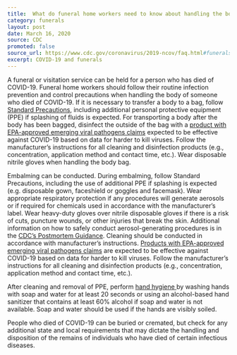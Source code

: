 ```yaml
---
title:  What do funeral home workers need to know about handling the bodies of people who die of COVID-19?
category: funerals
layout: post
date: March 16, 2020
source: CDC
promoted: false
source_url: https://www.cdc.gov/coronavirus/2019-ncov/faq.html#funerals
excerpt: COVID-19 and funerals
---
```


A funeral or visitation service can be held for a person who has died of COVID-19. Funeral home workers should follow their routine infection prevention and control precautions when handling the body of someone who died of COVID-19. If it is necessary to transfer a body to a bag, follow <a href="https://www.cdc.gov/infectioncontrol/basics/standard-precautions.html">Standard Precautions</a>, including additional personal protective equipment (PPE) if splashing of fluids is expected. For transporting a body after the body has been bagged, disinfect the outside of the bag with a <a href="https://www.epa.gov/sites/production/files/2020-03/documents/sars-cov-2-list_03-03-2020.pdf">product with EPA-approved emerging viral pathogens claims</a> expected to be effective against COVID-19 based on data for harder to kill viruses. Follow the manufacturer’s instructions for all cleaning and disinfection products (e.g., concentration, application method and contact time, etc.). Wear disposable nitrile gloves when handling the body bag.


Embalming can be conducted. During embalming, follow Standard Precautions, including the use of additional PPE if splashing is expected (e.g. disposable gown, faceshield or goggles and facemask). Wear appropriate respiratory protection if any procedures will generate aerosols or if required for chemicals used in accordance with the manufacturer’s label. Wear heavy-duty gloves over nitrile disposable gloves if there is a risk of cuts, puncture wounds, or other injuries that break the skin. Additional information on how to safely conduct aerosol-generating procedures is in the <a href="https://www.cdc.gov/coronavirus/2019-ncov/hcp/guidance-postmortem-specimens.html#autopsy" target="_blank">CDC’s Postmortem Guidance</a>. Cleaning should be conducted in accordance with manufacturer’s instructions. <a href="https://www.epa.gov/sites/production/files/2020-03/documents/sars-cov-2-list_03-03-2020.pdf" target="_blank">Products with EPA-approved emerging viral pathogens claims</a> are expected to be effective against COVID-19 based on data for harder to kill viruses. Follow the manufacturer’s instructions for all cleaning and disinfection products (e.g., concentration, application method and contact time, etc.).

After cleaning and removal of PPE, perform <a href="https://www.cdc.gov/handwashing/when-how-handwashing.html" target="_blank">hand hygiene </a>by washing hands with soap and water for at least 20 seconds or using an alcohol-based hand sanitizer that contains at least 60% alcohol if soap and water is not available. Soap and water should be used if the hands are visibly soiled.

People who died of COVID-19 can be buried or cremated, but check for any additional state and local requirements that may dictate the handling and disposition of the remains of individuals who have died of certain infectious diseases.
